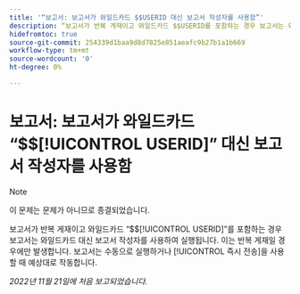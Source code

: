 ```yaml
---
title: '“보고서: 보고서가 와일드카드 $$USERID 대신 보고서 작성자를 사용함”'
description: “보고서가 반복 게재이고 와일드카드 $$USERID를 포함하는 경우 보고서는 와일드카드 대신 보고서 작성자를 사용하여 실행됩니다. 이는 반복 게재일 경우에만 발생합니다. 보고서는 수동으로 실행하거나 즉시 전송을 사용할 때 예상대로 작동합니다.”
hidefromtoc: true
source-git-commit: 254339d1baa9d8d7825e851aeafc9b27b1a1b669
workflow-type: tm+mt
source-wordcount: '0'
ht-degree: 0%

---
```



# 보고서: 보고서가 와일드카드 “$$[!UICONTROL USERID]” 대신 보고서 작성자를 사용함

>[!NOTE]
>
>이 문제는 문제가 아니므로 종결되었습니다.

보고서가 반복 게재이고 와일드카드 “$$[!UICONTROL USERID]”를 포함하는 경우 보고서는 와일드카드 대신 보고서 작성자를 사용하여 실행됩니다. 이는 반복 게재일 경우에만 발생합니다. 보고서는 수동으로 실행하거나 [!UICONTROL 즉시 전송]을 사용할 때 예상대로 작동합니다.

_2022년 11월 21일에 처음 보고되었습니다._

